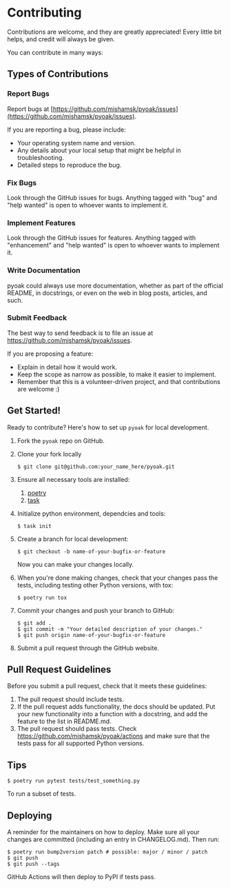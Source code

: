 # Contributing

Contributions are welcome, and they are greatly appreciated! Every little bit
helps, and credit will always be given.

You can contribute in many ways:

## Types of Contributions

### Report Bugs

Report bugs at [https://github.com/mishamsk/pyoak/issues](https://github.com/mishamsk/pyoak/issues).

If you are reporting a bug, please include:

* Your operating system name and version.
* Any details about your local setup that might be helpful in troubleshooting.
* Detailed steps to reproduce the bug.

### Fix Bugs

Look through the GitHub issues for bugs. Anything tagged with "bug" and "help
wanted" is open to whoever wants to implement it.

### Implement Features

Look through the GitHub issues for features. Anything tagged with "enhancement"
and "help wanted" is open to whoever wants to implement it.

### Write Documentation

pyoak could always use more documentation, whether as part of the
official README, in docstrings, or even on the web in blog posts,
articles, and such.

### Submit Feedback

The best way to send feedback is to file an issue at https://github.com/mishamsk/pyoak/issues.

If you are proposing a feature:

* Explain in detail how it would work.
* Keep the scope as narrow as possible, to make it easier to implement.
* Remember that this is a volunteer-driven project, and that contributions
  are welcome :)

## Get Started!

Ready to contribute? Here's how to set up `pyoak` for local development.

1. Fork the `pyoak` repo on GitHub.
2. Clone your fork locally

    ```
    $ git clone git@github.com:your_name_here/pyoak.git
    ```

3. Ensure all necessary tools are installed:
    1. [poetry](https://python-poetry.org/docs/)
    2. [task](https://taskfile.dev/#/installation)
4. Initialize python environment, dependcies and tools:

    ```
    $ task init
    ```

5. Create a branch for local development:

    ```
    $ git checkout -b name-of-your-bugfix-or-feature
    ```

    Now you can make your changes locally.

6. When you're done making changes, check that your changes pass the
   tests, including testing other Python versions, with tox:

    ```
    $ poetry run tox
    ```

7. Commit your changes and push your branch to GitHub:

    ```
    $ git add .
    $ git commit -m "Your detailed description of your changes."
    $ git push origin name-of-your-bugfix-or-feature
    ```

8.  Submit a pull request through the GitHub website.

## Pull Request Guidelines

Before you submit a pull request, check that it meets these guidelines:

1. The pull request should include tests.
2. If the pull request adds functionality, the docs should be updated. Put
   your new functionality into a function with a docstring, and add the
   feature to the list in README.md.
3. The pull request should pass tests. Check
   https://github.com/mishamsk/pyoak/actions
   and make sure that the tests pass for all supported Python versions.

## Tips

```
$ poetry run pytest tests/test_something.py
```

To run a subset of tests.


## Deploying

A reminder for the maintainers on how to deploy.
Make sure all your changes are committed (including an entry in CHANGELOG.md).
Then run:

```
$ poetry run bump2version patch # possible: major / minor / patch
$ git push
$ git push --tags
```

GitHub Actions will then deploy to PyPI if tests pass.
